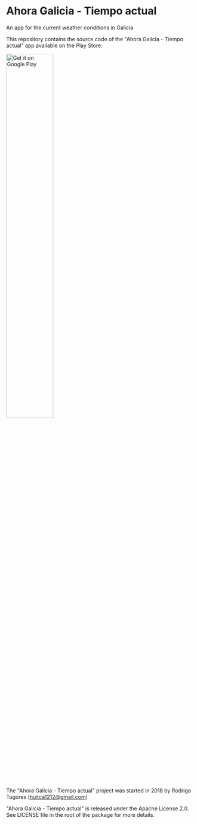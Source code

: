 # Ahora Galicia - Tiempo actual
An app for the current weather conditions in Galicia

This repository contains the source code of the "Ahora Galicia - Tiempo actual" app available on the Play Store:

<a href="https://play.google.com/store/apps/details?id=huitca1212.galicianweather">
<img alt="Get it on Google Play" src="http://steverichey.github.io/google-play-badge-svg/img/en_get.svg" width="50%"/>
</a>

The "Ahora Galicia - Tiempo actual" project was started in 2018 by
Rodrigo Tugores (huitca1212@gmail.com)

"Ahora Galicia - Tiempo actual" is released under the Apache License 2.0. See LICENSE file in the root of the package for more details.
